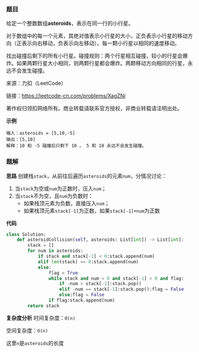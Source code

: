 ### 题目
给定一个整数数组**asteroids**，表示在同一行的小行星。

对于数组中的每一个元素，其绝对值表示小行星的大小，正负表示小行星的移动方向（正表示向右移动，负表示向左移动）。每一颗小行星以相同的速度移动。

找出碰撞后剩下的所有小行星。碰撞规则：两个行星相互碰撞，较小的行星会爆炸。如果两颗行星大小相同，则两颗行星都会爆炸。两颗移动方向相同的行星，永远不会发生碰撞。

来源：力扣（LeetCode）

链接：https://leetcode-cn.com/problems/XagZNi

著作权归领扣网络所有。商业转载请联系官方授权，非商业转载请注明出处。



**示例**

```
输入：asteroids = [5,10,-5]
输出：[5,10]
解释：10 和 -5 碰撞后只剩下 10 。 5 和 10 永远不会发生碰撞。
```
### 题解
**思路**
创建栈`stack`，从前往后遍历`asteroids`的元素`num`，分情况讨论：
1. 当`stack`为空或`num`为正数时，压入`num`；
2. 当`stack`不为空，且`num`为负数时：
	- 如果栈顶元素为负数，直接压入`num`；
	- 如果栈顶元素`stack[-1]`为正数，如果`stack[-1]+num`为正数

**代码**
```python
class Solution:
    def asteroidCollision(self, asteroids: List[int]) -> List[int]:
        stack = []
        for num in asteroids:
            if stack and stack[-1] < 0:stack.append(num)
            elif len(stack) == 0:stack.append(num)
            else:
                flag = True
                while stack and num < 0 and stack[-1] > 0 and flag:
                    if -num > stack[-1]:stack.pop()
                    elif -num == stack[-1]:stack.pop();flag = False
                    else:flag = False
                if flag:stack.append(num)
        return stack
```
**复杂度分析**
时间复杂度：`O(n)`

空间复杂度：`O(n)`

这里`n`是`asteroids`的长度

